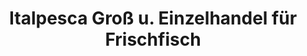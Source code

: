 ---
title: "Italpesca Groß u. Einzelhandel für Frischfisch"
url: /gruenstadt/italpesca-gross-u-einzelhandel-fuer-frischfisch/
shop: Feinkost
---